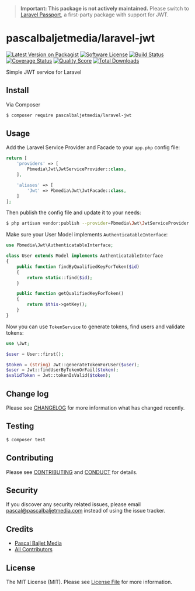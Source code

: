> **Important: This package is not actively maintained.** Please switch to [Laravel Passport](https://laravel.com/docs/5.5/passport#consuming-your-api-with-javascript), a first-party package with support for JWT.

# pascalbaljetmedia/laravel-jwt

[![Latest Version on Packagist][ico-version]][link-packagist]
[![Software License][ico-license]](LICENSE.md)
[![Build Status][ico-travis]][link-travis]
[![Coverage Status][ico-scrutinizer]][link-scrutinizer]
[![Quality Score][ico-code-quality]][link-code-quality]
[![Total Downloads][ico-downloads]][link-downloads]

Simple JWT service for Laravel

## Install

Via Composer

``` bash
$ composer require pascalbaljetmedia/laravel-jwt
```

## Usage

Add the Laravel Service Provider and Facade to your ```app.php``` config file:

``` php
return [
    'providers' => [
        Pbmedia\Jwt\JwtServiceProvider::class,
    ],

    'aliases' => [
        'Jwt' => Pbmedia\Jwt\JwtFacade::class,
    ]
];
```

Then publish the config file and update it to your needs:
``` bash
$ php artisan vendor:publish --provider=Pbmedia\Jwt\JwtServiceProvider
```


Make sure your User Model implements ```AuthenticatableInterface```:
``` php
use Pbmedia\Jwt\AuthenticatableInterface;

class User extends Model implements AuthenticatableInterface
{
    public function findByQualifiedKeyForToken($id)
    {
        return static::find($id);
    }

    public function getQualifiedKeyForToken()
    {
        return $this->getKey();
    }
}
```

Now you can use ```TokenService``` to generate tokens, find users and validate tokens:
``` php
use \Jwt;

$user = User::first();

$token = (string) Jwt::generateTokenForUser($user);
$user = Jwt::findUserByTokenOrFail($token);
$validToken = Jwt::tokenIsValid($token);
```

## Change log

Please see [CHANGELOG](CHANGELOG.md) for more information what has changed recently.

## Testing

``` bash
$ composer test
```

## Contributing

Please see [CONTRIBUTING](CONTRIBUTING.md) and [CONDUCT](CONDUCT.md) for details.

## Security

If you discover any security related issues, please email pascal@pascalbaljetmedia.com instead of using the issue tracker.

## Credits

- [Pascal Baljet Media][link-author]
- [All Contributors][link-contributors]

## License

The MIT License (MIT). Please see [License File](LICENSE.md) for more information.

[ico-version]: https://img.shields.io/packagist/v/pascalbaljetmedia/laravel-jwt.svg?style=flat-square
[ico-license]: https://img.shields.io/badge/license-MIT-brightgreen.svg?style=flat-square
[ico-travis]: https://img.shields.io/travis/pascalbaljetmedia/laravel-jwt/master.svg?style=flat-square
[ico-scrutinizer]: https://img.shields.io/scrutinizer/coverage/g/pascalbaljetmedia/laravel-jwt.svg?style=flat-square
[ico-code-quality]: https://img.shields.io/scrutinizer/g/pascalbaljetmedia/laravel-jwt.svg?style=flat-square
[ico-downloads]: https://img.shields.io/packagist/dt/pascalbaljetmedia/laravel-jwt.svg?style=flat-square

[link-packagist]: https://packagist.org/packages/pascalbaljetmedia/laravel-jwt
[link-travis]: https://travis-ci.org/pascalbaljetmedia/laravel-jwt
[link-scrutinizer]: https://scrutinizer-ci.com/g/pascalbaljetmedia/laravel-jwt/code-structure
[link-code-quality]: https://scrutinizer-ci.com/g/pascalbaljetmedia/laravel-jwt
[link-downloads]: https://packagist.org/packages/pascalbaljetmedia/laravel-jwt
[link-author]: https://github.com/pascalbaljetmedia
[link-contributors]: ../../contributors
